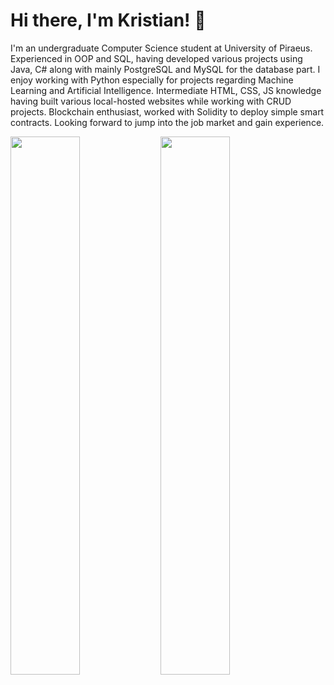 # Hi there, I'm Kristian! 👋 
I'm an undergraduate Computer Science student at University of Piraeus.
Experienced in OOP and SQL, having developed various projects using Java, C# along with mainly PostgreSQL and MySQL for the database part. 
I enjoy working with Python especially for projects regarding Machine Learning and Artificial Intelligence. 
Intermediate HTML, CSS, JS knowledge having built various local-hosted websites while working with CRUD projects. 
Blockchain enthusiast, worked with Solidity to deploy simple smart contracts.
Looking forward to jump into the job market and gain experience.

<img align="left" width="47%" src="https://github-readme-stats.vercel.app/api?username=krigol14&show_icons=true" />
<img align="left" width="47%" src="https://github-readme-stats.vercel.app/api/top-langs/?username=krigol14&layout=compact" />
